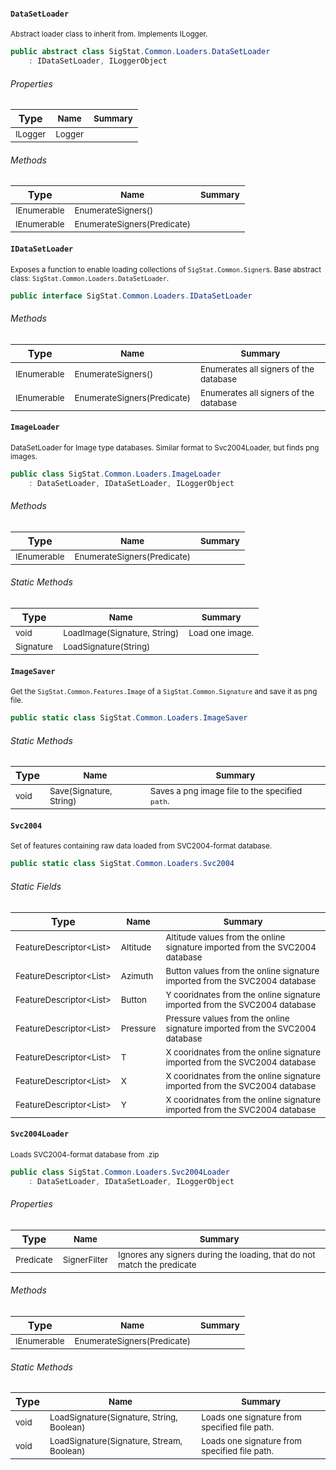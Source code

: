 #### `DataSetLoader`

<sub>Abstract loader class to inherit from. Implements ILogger.</sub>
```csharp
public abstract class SigStat.Common.Loaders.DataSetLoader
    : IDataSetLoader, ILoggerObject

```

###### Properties

| Type</sub> | <sub>Name</sub> | <sub>Summary</sub> | 
| --- | --- | --- | 
| <sub>ILogger</sub> | <sub>Logger</sub> | <sub></sub> | 


###### Methods

| Type</sub> | <sub>Name</sub> | <sub>Summary</sub> | 
| --- | --- | --- | 
| <sub>IEnumerable<Signer></sub> | <sub>EnumerateSigners()</sub> | <sub></sub> | 
| <sub>IEnumerable<Signer></sub> | <sub>EnumerateSigners(Predicate<Signer>)</sub> | <sub></sub> | 


#### `IDataSetLoader`

<sub>Exposes a function to enable loading collections of `SigStat.Common.Signer`s.  Base abstract class: `SigStat.Common.Loaders.DataSetLoader`.</sub>
```csharp
public interface SigStat.Common.Loaders.IDataSetLoader

```

###### Methods

| Type</sub> | <sub>Name</sub> | <sub>Summary</sub> | 
| --- | --- | --- | 
| <sub>IEnumerable<Signer></sub> | <sub>EnumerateSigners()</sub> | <sub>Enumerates all signers of the database</sub> | 
| <sub>IEnumerable<Signer></sub> | <sub>EnumerateSigners(Predicate<Signer>)</sub> | <sub>Enumerates all signers of the database</sub> | 


#### `ImageLoader`

<sub>DataSetLoader for Image type databases.  Similar format to Svc2004Loader, but finds png images.</sub>
```csharp
public class SigStat.Common.Loaders.ImageLoader
    : DataSetLoader, IDataSetLoader, ILoggerObject

```

###### Methods

| Type</sub> | <sub>Name</sub> | <sub>Summary</sub> | 
| --- | --- | --- | 
| <sub>IEnumerable<Signer></sub> | <sub>EnumerateSigners(Predicate<Signer>)</sub> | <sub></sub> | 


###### Static Methods

| Type</sub> | <sub>Name</sub> | <sub>Summary</sub> | 
| --- | --- | --- | 
| <sub>void</sub> | <sub>LoadImage(Signature, String)</sub> | <sub>Load one image.</sub> | 
| <sub>Signature</sub> | <sub>LoadSignature(String)</sub> | <sub></sub> | 


#### `ImageSaver`

<sub>Get the `SigStat.Common.Features.Image` of a `SigStat.Common.Signature` and save it as png file.</sub>
```csharp
public static class SigStat.Common.Loaders.ImageSaver

```

###### Static Methods

| Type</sub> | <sub>Name</sub> | <sub>Summary</sub> | 
| --- | --- | --- | 
| <sub>void</sub> | <sub>Save(Signature, String)</sub> | <sub>Saves a png image file to the specified `path`.</sub> | 


#### `Svc2004`

<sub>Set of features containing raw data loaded from SVC2004-format database.</sub>
```csharp
public static class SigStat.Common.Loaders.Svc2004

```

###### Static Fields

| Type</sub> | <sub>Name</sub> | <sub>Summary</sub> | 
| --- | --- | --- | 
| <sub>FeatureDescriptor<List<Int32>></sub> | <sub>Altitude</sub> | <sub>Altitude values from the online signature imported from the SVC2004 database</sub> | 
| <sub>FeatureDescriptor<List<Int32>></sub> | <sub>Azimuth</sub> | <sub>Button values from the online signature imported from the SVC2004 database</sub> | 
| <sub>FeatureDescriptor<List<Int32>></sub> | <sub>Button</sub> | <sub>Y cooridnates from the online signature imported from the SVC2004 database</sub> | 
| <sub>FeatureDescriptor<List<Int32>></sub> | <sub>Pressure</sub> | <sub>Pressure values from the online signature imported from the SVC2004 database</sub> | 
| <sub>FeatureDescriptor<List<Int32>></sub> | <sub>T</sub> | <sub>X cooridnates from the online signature imported from the SVC2004 database</sub> | 
| <sub>FeatureDescriptor<List<Int32>></sub> | <sub>X</sub> | <sub>X cooridnates from the online signature imported from the SVC2004 database</sub> | 
| <sub>FeatureDescriptor<List<Int32>></sub> | <sub>Y</sub> | <sub>X cooridnates from the online signature imported from the SVC2004 database</sub> | 


#### `Svc2004Loader`

<sub>Loads SVC2004-format database from .zip</sub>
```csharp
public class SigStat.Common.Loaders.Svc2004Loader
    : DataSetLoader, IDataSetLoader, ILoggerObject

```

###### Properties

| Type</sub> | <sub>Name</sub> | <sub>Summary</sub> | 
| --- | --- | --- | 
| <sub>Predicate<Signer></sub> | <sub>SignerFilter</sub> | <sub>Ignores any signers during the loading, that do not match the predicate</sub> | 


###### Methods

| Type</sub> | <sub>Name</sub> | <sub>Summary</sub> | 
| --- | --- | --- | 
| <sub>IEnumerable<Signer></sub> | <sub>EnumerateSigners(Predicate<Signer>)</sub> | <sub></sub> | 


###### Static Methods

| Type</sub> | <sub>Name</sub> | <sub>Summary</sub> | 
| --- | --- | --- | 
| <sub>void</sub> | <sub>LoadSignature(Signature, String, Boolean)</sub> | <sub>Loads one signature from specified file path.</sub> | 
| <sub>void</sub> | <sub>LoadSignature(Signature, Stream, Boolean)</sub> | <sub>Loads one signature from specified file path.</sub> | 


